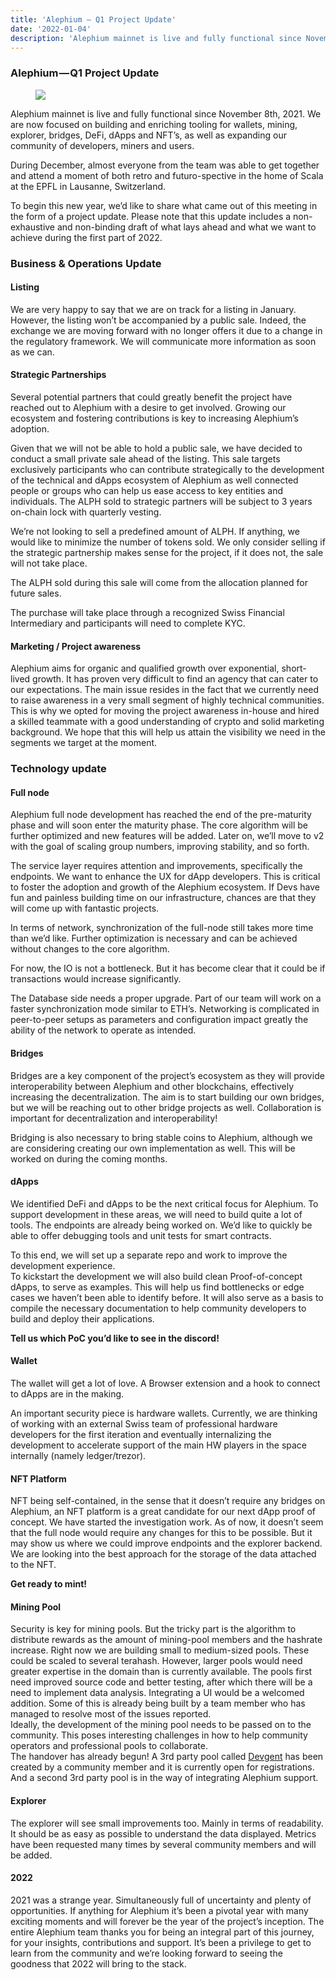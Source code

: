```yaml
---
title: 'Alephium — Q1 Project Update'
date: '2022-01-04'
description: 'Alephium mainnet is live and fully functional since November 8th, 2021. We are now focused on building and enriching tooling for wallets…'
---
```


### Alephium — Q1 Project Update

<figure id="020d" class="graf graf--figure graf-after--h3">
<img src="https://cdn-images-1.medium.com/max/800/1*acXXT6VDrHXD7wb2KL3nSg.jpeg" class="graf-image" data-image-id="1*acXXT6VDrHXD7wb2KL3nSg.jpeg" data-width="768" data-height="467" data-is-featured="true" />
</figure>

<span class="graf-dropCap">A</span>lephium mainnet is live and fully functional since November 8th, 2021. We are now focused on building and enriching tooling for wallets, mining, explorer, bridges, DeFi, dApps and NFT’s, as well as expanding our community of developers, miners and users.

During December, almost everyone from the team was able to get together and attend a moment of both retro and futuro-spective in the home of Scala at the EPFL in Lausanne, Switzerland.

To begin this new year, we’d like to share what came out of this meeting in the form of a project update. Please note that this update includes a non-exhaustive and non-binding draft of what lays ahead and what we want to achieve during the first part of 2022.

### Business & Operations Update

#### Listing

We are very happy to say that we are on track for a listing in January. However, the listing won’t be accompanied by a public sale. Indeed, the exchange we are moving forward with no longer offers it due to a change in the regulatory framework. We will communicate more information as soon as we can.

#### Strategic Partnerships

Several potential partners that could greatly benefit the project have reached out to Alephium with a desire to get involved. Growing our ecosystem and fostering contributions is key to increasing Alephium’s adoption.

Given that we will not be able to hold a public sale, we have decided to conduct a small private sale ahead of the listing. This sale targets exclusively participants who can contribute strategically to the development of the technical and dApps ecosystem of Alephium as well connected people or groups who can help us ease access to key entities and individuals. The ALPH sold to strategic partners will be subject to 3 years on-chain lock with quarterly vesting.

We’re not looking to sell a predefined amount of ALPH. If anything, we would like to minimize the number of tokens sold. We only consider selling if the strategic partnership makes sense for the project, if it does not, the sale will not take place.

The ALPH sold during this sale will come from the allocation planned for future sales.

The purchase will take place through a recognized Swiss Financial Intermediary and participants will need to complete KYC.

#### Marketing / Project awareness

Alephium aims for organic and qualified growth over exponential, short-lived growth. It has proven very difficult to find an agency that can cater to our expectations. The main issue resides in the fact that we currently need to raise awareness in a very small segment of highly technical communities. This is why we opted for moving the project awareness in-house and hired a skilled teammate with a good understanding of crypto and solid marketing background. We hope that this will help us attain the visibility we need in the segments we target at the moment.

### Technology update

#### Full node

Alephium full node development has reached the end of the pre-maturity phase and will soon enter the maturity phase. The core algorithm will be further optimized and new features will be added. Later on, we’ll move to v2 with the goal of scaling group numbers, improving stability, and so forth.

The service layer requires attention and improvements, specifically the endpoints. We want to enhance the UX for dApp developers. This is critical to foster the adoption and growth of the Alephium ecosystem. If Devs have fun and painless building time on our infrastructure, chances are that they will come up with fantastic projects.

In terms of network, synchronization of the full-node still takes more time than we’d like. Further optimization is necessary and can be achieved without changes to the core algorithm.

For now, the IO is not a bottleneck. But it has become clear that it could be if transactions would increase significantly.

The Database side needs a proper upgrade. Part of our team will work on a faster synchronization mode similar to ETH’s. Networking is complicated in peer-to-peer setups as parameters and configuration impact greatly the ability of the network to operate as intended.

#### Bridges

Bridges are a key component of the project’s ecosystem as they will provide interoperability between Alephium and other blockchains, effectively increasing the decentralization. The aim is to start building our own bridges, but we will be reaching out to other bridge projects as well. Collaboration is important for decentralization and interoperability!

Bridging is also necessary to bring stable coins to Alephium, although we are considering creating our own implementation as well. This will be worked on during the coming months.

#### dApps

We identified DeFi and dApps to be the next critical focus for Alephium. To support development in these areas, we will need to build quite a lot of tools. The endpoints are already being worked on. We’d like to quickly be able to offer debugging tools and unit tests for smart contracts.

To this end, we will set up a separate repo and work to improve the development experience.   
To kickstart the development we will also build clean Proof-of-concept dApps, to serve as examples. This will help us find bottlenecks or edge cases we haven’t been able to identify before. It will also serve as a basis to compile the necessary documentation to help community developers to build and deploy their applications.

**Tell us which PoC you’d like to see in the discord!**

#### Wallet

The wallet will get a lot of love. A Browser extension and a hook to connect to dApps are in the making.

An important security piece is hardware wallets. Currently, we are thinking of working with an external Swiss team of professional hardware developers for the first iteration and eventually internalizing the development to accelerate support of the main HW players in the space internally (namely ledger/trezor).

#### NFT Platform

NFT being self-contained, in the sense that it doesn’t require any bridges on Alephium, an NFT platform is a great candidate for our next dApp proof of concept. We have started the investigation work. As of now, it doesn’t seem that the full node would require any changes for this to be possible. But it may show us where we could improve endpoints and the explorer backend. We are looking into the best approach for the storage of the data attached to the NFT.

**Get ready to mint!**

#### Mining Pool

Security is key for mining pools. But the tricky part is the algorithm to distribute rewards as the amount of mining-pool members and the hashrate increase. Right now we are building small to medium-sized pools. These could be scaled to several terahash. However, larger pools would need greater expertise in the domain than is currently available. The pools first need improved source code and better testing, after which there will be a need to implement data analysis. Integrating a UI would be a welcomed addition. Some of this is already being built by a team member who has managed to resolve most of the issues reported.   
Ideally, the development of the mining pool needs to be passed on to the community. This poses interesting challenges in how to help community operators and professional pools to collaborate.   
The handover has already begun! A 3rd party pool called <a href="https://pool.devgent.net/" class="markup--anchor markup--p-anchor" data-href="https://pool.devgent.net/" rel="noopener" target="_blank">Devgent</a> has been created by a community member and it is currently open for registrations. And a second 3rd party pool is in the way of integrating Alephium support.

#### Explorer

The explorer will see small improvements too. Mainly in terms of readability. It should be as easy as possible to understand the data displayed. Metrics have been requested many times by several community members and will be added.

#### 2022

2021 was a strange year. Simultaneously full of uncertainty and plenty of opportunities. If anything for Alephium it’s been a pivotal year with many exciting moments and will forever be the year of the project’s inception. The entire Alephium team thanks you for being an integral part of this journey, for your insights, contributions and support. It’s been a privilege to get to learn from the community and we’re looking forward to seeing the goodness that 2022 will bring to the stack.
